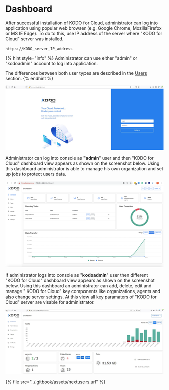 # Dashboard

After successful installation of KODO for Cloud, administrator can log into application using popular web browser \(e.g. Google Chrome, MozillaFirefox or MS IE Edge\). To do to this, use IP address of the server where "KODO for Cloud" server was installed. 

`https://KODO_server_IP_address`

{% hint style="info" %}
Administrator can use either "admin" or "kodoadmin" account to log into application. 

The differences between both user types are described in the [Users ](https://app.gitbook.com/@storware/s/kodo-for-cloud-office365/~/drafts/-MAWwMuu2uq6CjweVK0b/administration/users)section. 
{% endhint %}

![](../.gitbook/assets/kodo-administrator-dashboard%20%281%29.jpg)

Administrator can log into console as "**admin**" user and then "KODO for Cloud" dashboard view appears as shown on the screenshot below. Using this dashboard administrator is able to manage his own organization and set up jobs to protect users data.

![](../.gitbook/assets/kodo-cloud-administration-dashboard-01.png)

If administrator logs into console as "**kodoadmin**" user then different "KODO for Cloud" dashboard view appears as shown on the screenshot below.  Using this dashboard an administrator can add, delete, edit and manage " KODO for Cloud" key components like organizations, agents and also change server settings. At this view all key paramaters of "KODO for Cloud" server are visable for administrator. 

![](../.gitbook/assets/kodo-administrator-dashboard02.jpg)

{% file src="../.gitbook/assets/nextusers.url" %}

